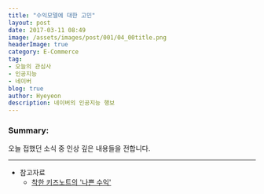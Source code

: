 ```yaml
---
title: "수익모델에 대한 고민"
layout: post
date: 2017-03-11 08:49
image: /assets/images/post/001/04_00title.png
headerImage: true
category: E-Commerce
tag:
- 오늘의 관심사
- 인공지능
- 네이버
blog: true
author: Hyeyeon
description: 네이버의 인공지능 행보
---
```


### Summary:

오늘 접했던 소식 중 인상 깊은 내용들을 전합니다.

---

- 참고자료
  - [착한 키즈노트의 '나쁜 수익'](https://brunch.co.kr/@rhodia/98)
